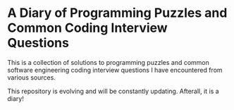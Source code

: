 # A Diary of Programming Puzzles and Common Coding Interview Questions
This is a collection of solutions to programming puzzles and common software engineering coding interview questions I 
have encountered from various sources.

This repository is evolving and will be constantly updating. Afterall, it is a diary!
